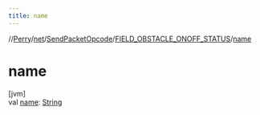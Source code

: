 ```yaml
---
title: name
---
```

//[Perry](../../../../index.html)/[net](../../index.html)/[SendPacketOpcode](../index.html)/[FIELD_OBSTACLE_ONOFF_STATUS](index.html)/[name](name.html)



# name



[jvm]\
val [name](name.html): [String](https://kotlinlang.org/api/latest/jvm/stdlib/kotlin/-string/index.html)




